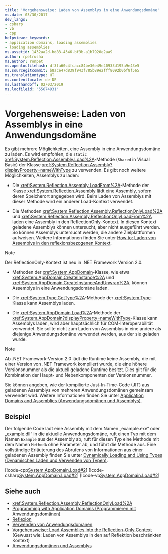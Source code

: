 ```yaml
---
title: 'Vorgehensweise: Laden von Assemblys in eine Anwendungsdomäne'
ms.date: 03/30/2017
dev_langs:
- csharp
- vb
- cpp
helpviewer_keywords:
- application domains, loading assemblies
- loading assemblies
ms.assetid: 1432aa2d-bd83-4346-bf3b-a1b7920e2aa9
author: rpetrusha
ms.author: ronpet
ms.openlocfilehash: df3fa60c4fcacc84be36e49e40933d195a9e43e5
ms.sourcegitcommit: b8ace47d839f943f785b89e2fff8092b0bf8f565
ms.translationtype: HT
ms.contentlocale: de-DE
ms.lasthandoff: 02/03/2019
ms.locfileid: "55674931"
---
```

# <a name="how-to-load-assemblies-into-an-application-domain"></a>Vorgehensweise: Laden von Assemblys in eine Anwendungsdomäne
Es gibt mehrere Möglichkeiten, eine Assembly in eine Anwendungsdomäne zu laden. Es wird empfohlen, die `static` <xref:System.Reflection.Assembly.Load%2A>-Methode (`Shared` in Visual Basic) der Klasse <xref:System.Reflection.Assembly?displayProperty=nameWithType> zu verwenden. Es gibt noch weitere Möglichkeiten, Assemblys zu laden:  
  
-   Die <xref:System.Reflection.Assembly.LoadFrom%2A>-Methode der Klasse <xref:System.Reflection.Assembly> lädt eine Assembly, sofern deren Speicherort angegeben wird. Beim Laden von Assemblys mit dieser Methode wird ein anderer Load-Kontext verwendet.  
  
-   Die Methoden <xref:System.Reflection.Assembly.ReflectionOnlyLoad%2A> und <xref:System.Reflection.Assembly.ReflectionOnlyLoadFrom%2A> laden eine Assembly in den ReflectionOnly-Kontext. In diesen Kontext geladene Assemblys können untersucht, aber nicht ausgeführt werden. So können Assemblys untersucht werden, die andere Zielplattformen aufweisen. Weitere Informationen finden Sie unter [How to: Laden von Assemblys in den reflexionsbezogenen Kontext](../../../docs/framework/reflection-and-codedom/how-to-load-assemblies-into-the-reflection-only-context.md).  
  
> [!NOTE]
>  Der ReflectionOnly-Kontext ist neu in .NET Framework Version 2.0.  
  
-   Methoden der <xref:System.AppDomain>-Klasse, wie etwa <xref:System.AppDomain.CreateInstance%2A> und <xref:System.AppDomain.CreateInstanceAndUnwrap%2A>, können Assemblys in eine Anwendungsdomäne laden.  
  
-   Die <xref:System.Type.GetType%2A>-Methode der <xref:System.Type>-Klasse kann Assemblys laden.  
  
-   Die <xref:System.AppDomain.Load%2A>-Methode der <xref:System.AppDomain?displayProperty=nameWithType>-Klasse kann Assemblys laden, wird aber hauptsächlich für COM-Interoperabilität verwendet. Sie sollte nicht zum Laden von Assemblys in eine andere als diejenige Anwendungsdomäne verwendet werden, aus der sie geladen wurde.  
  
> [!NOTE]
>  Ab .NET Framework-Version 2.0 lädt die Runtime keine Assembly, die mit einer Version von .NET Framework kompiliert wurde, die eine höhere Versionsnummer als die aktuell geladene Runtime besitzt. Dies gilt für die Kombination der Haupt- und Nebenkomponenten der Versionsnummer.  
  
 Sie können angeben, wie der kompilierte Just-In-Time-Code (JIT) aus geladenen Assemblys von mehreren Anwendungsdomänen gemeinsam verwendet wird. Weitere Informationen finden Sie unter [Application Domains and Assemblies (Anwendungsdomänen und Assemblys)](application-domains.md#application-domains-and-assemblies).  
  
## <a name="example"></a>Beispiel  
 Der folgende Code lädt eine Assembly mit dem Namen „example.exe“ oder „example.dll“ in die aktuelle Anwendungsdomäne, ruft einen Typ mit dem Namen `Example` aus der Assembly ab, ruft für diesen Typ eine Methode mit dem Namen `MethodA` ohne Parameter ab, und führt die Methode aus. Eine vollständige Erläuterung des Abrufens von Informationen aus einer geladenen Assembly finden Sie unter [Dynamically Loading and Using Types (Dynamisches Laden und Verwenden von Typen)](../../../docs/framework/reflection-and-codedom/dynamically-loading-and-using-types.md).  
  
 [!code-cpp[System.AppDomain.Load#2](../../../samples/snippets/cpp/VS_Snippets_CLR_System/system.appdomain.load/cpp/source2.cpp#2)]
 [!code-csharp[System.AppDomain.Load#2](../../../samples/snippets/csharp/VS_Snippets_CLR_System/system.appdomain.load/cs/source2.cs#2)]
 [!code-vb[System.AppDomain.Load#2](../../../samples/snippets/visualbasic/VS_Snippets_CLR_System/system.appdomain.load/vb/source2.vb#2)]  
  
## <a name="see-also"></a>Siehe auch
- <xref:System.Reflection.Assembly.ReflectionOnlyLoad%2A>
- [Programming with Application Domains (Programmieren mit Anwendungsdomänen)](application-domains.md#programming-with-application-domains)
- [Reflexion](../../../docs/framework/reflection-and-codedom/reflection.md)
- [Verwenden von Anwendungsdomänen](../../../docs/framework/app-domains/use.md)
- [Vorgehensweise: Load Assemblies into the Reflection-Only Context](../../../docs/framework/reflection-and-codedom/how-to-load-assemblies-into-the-reflection-only-context.md) (Gewusst wie: Laden von Assemblys in den auf Reflektion beschränkten Kontext)
- [Anwendungsdomänen und Assemblys](application-domains.md#application-domains-and-assemblies)
